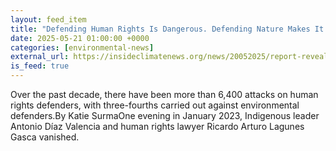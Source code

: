 ```yaml
---
layout: feed_item
title: "Defending Human Rights Is Dangerous. Defending Nature Makes It Even Riskier"
date: 2025-05-21 01:00:00 +0000
categories: [environmental-news]
external_url: https://insideclimatenews.org/news/20052025/report-reveals-attacks-on-environmental-defenders/
is_feed: true
---
```


Over the past decade, there have been more than 6,400 attacks on human rights defenders, with three-fourths carried out against environmental defenders.By Katie SurmaOne evening in January 2023, Indigenous leader Antonio Díaz Valencia and human rights lawyer Ricardo Arturo Lagunes Gasca vanished.&nbsp;
